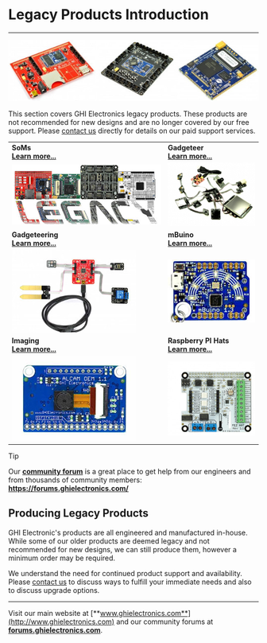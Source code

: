 # Legacy Products Introduction
---
![Legacy Products](images/legacy-noborder.jpg)

This section covers GHI Electronics legacy products. These products are not recommended for new designs and are no longer covered by our free support. Please [contact us](https://www.ghielectronics.com/contact) directly for details on our paid support services.

|  |  |
|--|--|
| **SoMs** </br> [**Learn more...**](som.md) | **Gadgeteer** </br> [**Learn more...**](../gadgeteer/intro.md) |
| [![Legacy SoMs](images/legacy-soms.jpg)](som.md) | [![FEZ Cobra II](../gadgeteer/images/gadgeteer.jpg)](../gadgeteer/intro.md) |
| **Gadgeteering** </br> [**Learn more...**](../gadgeteering.md) | **mBuino** </br> [**Learn more...**](../mbuino.md)  |
| [![Fez Lynx](../images/fez-lynx-sm.jpg)](../gadgeteering.md) | [![Sample Code](../images/mbuino-sm.jpg)](../mbuino.md) |
| **Imaging** </br> [**Learn more...**](../imaging.md) | **Raspberry PI Hats** </br> [**Learn more...**](../raspberrypi-hats.md) |
| [![Alcam](../images/alcam-sm.jpg)](../imaging.md) | [![FEZ Hat](../images/fez-hat.jpg)](../raspberrypi-hats.md) |

> [!Tip]
> Our [**community forum**](https://forums.ghielectronics.com/) is a great place to get help from our engineers and from thousands of community members: **https://forums.ghielectronics.com/**

## Producing Legacy Products

GHI Electronic's products are all engineered and manufactured in-house.  While some of our older products are deemed legacy and not recommended for new designs, we can still produce them, however a minimum order may be required.

We understand the need for continued product support and availability. Please [contact us](https://www.ghielectronics.com/company/contact) to discuss ways to fulfill your immediate needs and also to discuss upgrade options.

***

Visit our main website at [**www.ghielectronics.com**](http://www.ghielectronics.com) and our community forums at [**forums.ghielectronics.com**](https://forums.ghielectronics.com/).